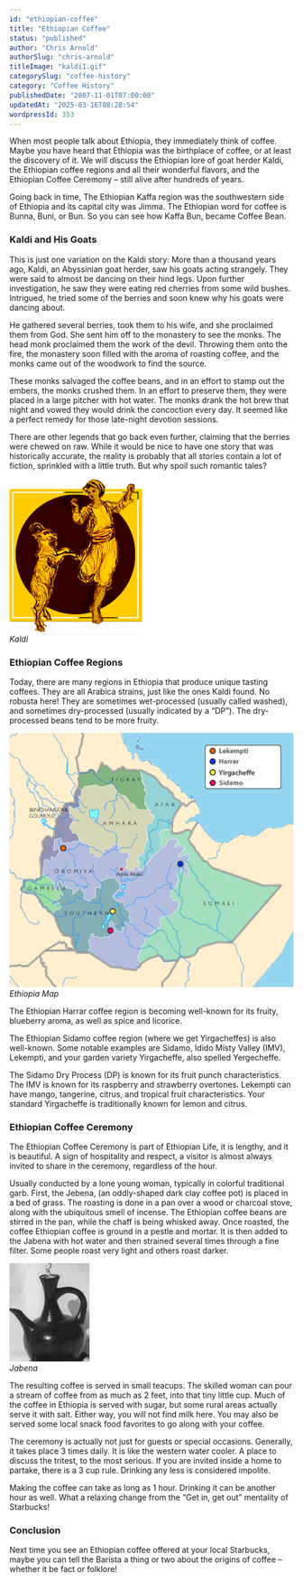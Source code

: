 ```yaml
---
id: "ethiopian-coffee"
title: "Ethiopian Coffee"
status: "published"
author: "Chris Arnold"
authorSlug: "chris-arnold"
titleImage: "kaldi1.gif"
categorySlug: "coffee-history"
category: "Coffee History"
publishedDate: "2007-11-01T07:00:00"
updatedAt: "2025-03-16T08:28:54"
wordpressId: 353
---
```


When most people talk about Ethiopia, they immediately think of coffee. Maybe you have heard that Ethiopia was the birthplace of coffee, or at least the discovery of it. We will discuss the Ethiopian lore of goat herder Kaldi, the Ethiopian coffee regions and all their wonderful flavors, and the Ethiopian Coffee Ceremony – still alive after hundreds of years.

Going back in time, The Ethiopian Kaffa region was the southwestern side of Ethiopia and its capital city was Jimma. The Ethiopian word for coffee is Bunna, Buni, or Bun. So you can see how Kaffa Bun, became Coffee Bean.

### Kaldi and His Goats

This is just one variation on the Kaldi story: More than a thousand years ago, Kaldi, an Abyssinian goat herder, saw his goats acting strangely. They were said to almost be dancing on their hind legs. Upon further investigation, he saw they were eating red cherries from some wild bushes. Intrigued, he tried some of the berries and soon knew why his goats were dancing about.

He gathered several berries, took them to his wife, and she proclaimed them from God. She sent him off to the monastery to see the monks. The head monk proclaimed them the work of the devil. Throwing them onto the fire, the monastery soon filled with the aroma of roasting coffee, and the monks came out of the woodwork to find the source.

These monks salvaged the coffee beans, and in an effort to stamp out the embers, the monks crushed them. In an effort to preserve them, they were placed in a large pitcher with hot water. The monks drank the hot brew that night and vowed they would drink the concoction every day. It seemed like a perfect remedy for those late-night devotion sessions.

There are other legends that go back even further, claiming that the berries were chewed on raw. While it would be nice to have one story that was historically accurate, the reality is probably that all stories contain a lot of fiction, sprinkled with a little truth. But why spoil such romantic tales?

![Kaldi](kaldi1.gif)  
*Kaldi*

### Ethiopian Coffee Regions

Today, there are many regions in Ethiopia that produce unique tasting coffees. They are all Arabica strains, just like the ones Kaldi found. No robusta here! They are sometimes wet-processed (usually called washed), and sometimes dry-processed (usually indicated by a “DP”). The dry-processed beans tend to be more fruity.

![Ethiopia Map](ethiopiamap.gif)  
*Ethiopia Map*

The Ethiopian Harrar coffee region is becoming well-known for its fruity, blueberry aroma, as well as spice and licorice.

The Ethiopian Sidamo coffee region (where we get Yirgacheffes) is also well-known. Some notable examples are Sidamo, Idido Misty Valley (IMV), Lekempti, and your garden variety Yirgacheffe, also spelled Yergecheffe.

The Sidamo Dry Process (DP) is known for its fruit punch characteristics. The IMV is known for its raspberry and strawberry overtones. Lekempti can have mango, tangerine, citrus, and tropical fruit characteristics. Your standard Yirgacheffe is traditionally known for lemon and citrus.

### Ethiopian Coffee Ceremony

The Ethiopian Coffee Ceremony is part of Ethiopian Life, it is lengthy, and it is beautiful. A sign of hospitality and respect, a visitor is almost always invited to share in the ceremony, regardless of the hour.

Usually conducted by a lone young woman, typically in colorful traditional garb. First, the Jebena, (an oddly-shaped dark clay coffee pot) is placed in a bed of grass. The roasting is done in a pan over a wood or charcoal stove, along with the ubiquitous smell of incense. The Ethiopian coffee beans are stirred in the pan, while the chaff is being whisked away. Once roasted, the coffee Ethiopian coffee is ground in a pestle and mortar. It is then added to the Jabena with hot water and then strained several times through a fine filter. Some people roast very light and others roast darker.

![Jabena](jabena.jpg)  
*Jabena*

The resulting coffee is served in small teacups. The skilled woman can pour a stream of coffee from as much as 2 feet, into that tiny little cup. Much of the coffee in Ethiopia is served with sugar, but some rural areas actually serve it with salt. Either way, you will not find milk here. You may also be served some local snack food favorites to go along with your coffee.

The ceremony is actually not just for guests or special occasions. Generally, it takes place 3 times daily. It is like the western water cooler. A place to discuss the tritest, to the most serious. If you are invited inside a home to partake, there is a 3 cup rule. Drinking any less is considered impolite.

Making the coffee can take as long as 1 hour. Drinking it can be another hour as well. What a relaxing change from the “Get in, get out” mentality of Starbucks!

### Conclusion

Next time you see an Ethiopian coffee offered at your local Starbucks, maybe you can tell the Barista a thing or two about the origins of coffee – whether it be fact or folklore!